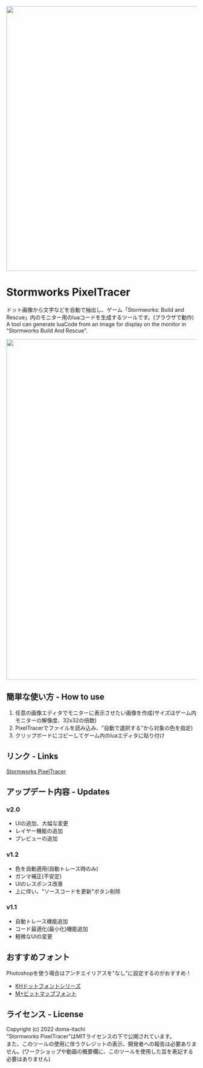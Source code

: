 <p align="center">
<img width="700" src="https://user-images.githubusercontent.com/94786908/151834828-1a82bd43-f3bd-403b-afb8-1c6c0ca9db44.png"></img>
</p>

# Stormworks PixelTracer
ドット画像から文字などを自動で抽出し、ゲーム「Stormworks: Build and Rescue」内のモニター用のluaコードを生成するツールです。(ブラウザで動作)  
A tool can generate luaCode from an image for display on the monitor in "Stormworks Build And Rescue".

<p align="center">
  <img width="900" src="https://user-images.githubusercontent.com/94786908/151832464-d8d16ad6-ad79-4e0a-a749-f35d35222fad.gif">
</p>

## 簡単な使い方 - How to use
1. 任意の画像エディタでモニターに表示させたい画像を作成(サイズはゲーム内モニターの解像度、32x32の倍数)
2. PixelTracerでファイルを読み込み、"自動で選択する"から対象の色を指定)
3. クリップボードにコピーしてゲーム内のluaエディタに貼り付け

## リンク - Links
[Stormworks PixelTracer](https://doma-itachi.github.io/Stormworks-PixelTracer/ "Stormworks PixelTracer")

## アップデート内容 - Updates
### v2.0
- UIの追加、大幅な変更
- レイヤー機能の追加
- プレビューの追加

### v1.2
- 色を自動適用(自動トレース時のみ)
- ガンマ補正(不安定)
- UIのレスポンス改善
- 上に伴い、"ソースコードを更新"ボタン削除

### v1.1
- 自動トレース機能追加
- コード最適化(最小化)機能追加
- 軽微なUIの変更

## おすすめフォント
Photoshopを使う場合はアンチエイリアスを"なし"に設定するのがおすすめ！
- [KHドットフォントシリーズ](http://jikasei.me/font/kh-dotfont/ "KHdotFont")  
- [M+ビットマップフォント](https://mplus-fonts.osdn.jp/mplus-bitmap-fonts/ "MplusBitmap")

## ライセンス - License
Copyright (c) 2022 doma-itachi  
"Stormworks PixelTracer"はMITライセンスの下で公開されています。  
また、このツールの使用に伴うクレジットの表示、開発者への報告は必要ありません。(ワークショップや動画の概要欄に、このツールを使用した旨を表記する必要はありません)
